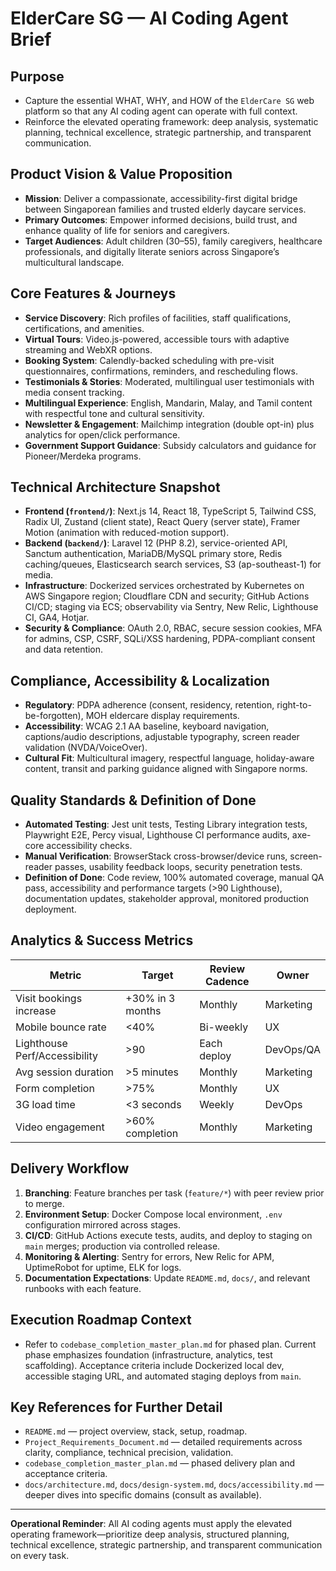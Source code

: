# ElderCare SG — AI Coding Agent Brief

## Purpose
- Capture the essential WHAT, WHY, and HOW of the `ElderCare SG` web platform so that any AI coding agent can operate with full context.
- Reinforce the elevated operating framework: deep analysis, systematic planning, technical excellence, strategic partnership, and transparent communication.

## Product Vision & Value Proposition
- **Mission**: Deliver a compassionate, accessibility-first digital bridge between Singaporean families and trusted elderly daycare services.
- **Primary Outcomes**: Empower informed decisions, build trust, and enhance quality of life for seniors and caregivers.
- **Target Audiences**: Adult children (30–55), family caregivers, healthcare professionals, and digitally literate seniors across Singapore’s multicultural landscape.

## Core Features & Journeys
- **Service Discovery**: Rich profiles of facilities, staff qualifications, certifications, and amenities.
- **Virtual Tours**: Video.js-powered, accessible tours with adaptive streaming and WebXR options.
- **Booking System**: Calendly-backed scheduling with pre-visit questionnaires, confirmations, reminders, and rescheduling flows.
- **Testimonials & Stories**: Moderated, multilingual user testimonials with media consent tracking.
- **Multilingual Experience**: English, Mandarin, Malay, and Tamil content with respectful tone and cultural sensitivity.
- **Newsletter & Engagement**: Mailchimp integration (double opt-in) plus analytics for open/click performance.
- **Government Support Guidance**: Subsidy calculators and guidance for Pioneer/Merdeka programs.

## Technical Architecture Snapshot
- **Frontend (`frontend/`)**: Next.js 14, React 18, TypeScript 5, Tailwind CSS, Radix UI, Zustand (client state), React Query (server state), Framer Motion (animation with reduced-motion support).
- **Backend (`backend/`)**: Laravel 12 (PHP 8.2), service-oriented API, Sanctum authentication, MariaDB/MySQL primary store, Redis caching/queues, Elasticsearch search services, S3 (ap-southeast-1) for media.
- **Infrastructure**: Dockerized services orchestrated by Kubernetes on AWS Singapore region; Cloudflare CDN and security; GitHub Actions CI/CD; staging via ECS; observability via Sentry, New Relic, Lighthouse CI, GA4, Hotjar.
- **Security & Compliance**: OAuth 2.0, RBAC, secure session cookies, MFA for admins, CSP, CSRF, SQLi/XSS hardening, PDPA-compliant consent and data retention.

## Compliance, Accessibility & Localization
- **Regulatory**: PDPA adherence (consent, residency, retention, right-to-be-forgotten), MOH eldercare display requirements.
- **Accessibility**: WCAG 2.1 AA baseline, keyboard navigation, captions/audio descriptions, adjustable typography, screen reader validation (NVDA/VoiceOver).
- **Cultural Fit**: Multicultural imagery, respectful language, holiday-aware content, transit and parking guidance aligned with Singapore norms.

## Quality Standards & Definition of Done
- **Automated Testing**: Jest unit tests, Testing Library integration tests, Playwright E2E, Percy visual, Lighthouse CI performance audits, axe-core accessibility checks.
- **Manual Verification**: BrowserStack cross-browser/device runs, screen-reader passes, usability feedback loops, security penetration tests.
- **Definition of Done**: Code review, 100% automated coverage, manual QA pass, accessibility and performance targets (>90 Lighthouse), documentation updates, stakeholder approval, monitored production deployment.

## Analytics & Success Metrics
| Metric | Target | Review Cadence | Owner |
| --- | --- | --- | --- |
| Visit bookings increase | +30% in 3 months | Monthly | Marketing |
| Mobile bounce rate | <40% | Bi-weekly | UX |
| Lighthouse Perf/Accessibility | >90 | Each deploy | DevOps/QA |
| Avg session duration | >5 minutes | Monthly | Marketing |
| Form completion | >75% | Monthly | UX |
| 3G load time | <3 seconds | Weekly | DevOps |
| Video engagement | >60% completion | Monthly | Marketing |

## Delivery Workflow
1. **Branching**: Feature branches per task (`feature/*`) with peer review prior to merge.
2. **Environment Setup**: Docker Compose local environment, `.env` configuration mirrored across stages.
3. **CI/CD**: GitHub Actions execute tests, audits, and deploy to staging on `main` merges; production via controlled release.
4. **Monitoring & Alerting**: Sentry for errors, New Relic for APM, UptimeRobot for uptime, ELK for logs.
5. **Documentation Expectations**: Update `README.md`, `docs/`, and relevant runbooks with each feature.

## Execution Roadmap Context
- Refer to `codebase_completion_master_plan.md` for phased plan. Current phase emphasizes foundation (infrastructure, analytics, test scaffolding). Acceptance criteria include Dockerized local dev, accessible staging URL, and automated staging deploys from `main`.

## Key References for Further Detail
- `README.md` — project overview, stack, setup, roadmap.
- `Project_Requirements_Document.md` — detailed requirements across clarity, compliance, technical precision, validation.
- `codebase_completion_master_plan.md` — phased delivery plan and acceptance criteria.
- `docs/architecture.md`, `docs/design-system.md`, `docs/accessibility.md` — deeper dives into specific domains (consult as available).

---
**Operational Reminder**: All AI coding agents must apply the elevated operating framework—prioritize deep analysis, structured planning, technical excellence, strategic partnership, and transparent communication on every task.
